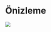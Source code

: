 # Önizleme
![]([https://i.hizliresim.com/s7qly43.PNG](https://i.hizliresim.com/5t5lxqo.png)https://i.hizliresim.com/5t5lxqo.png)
